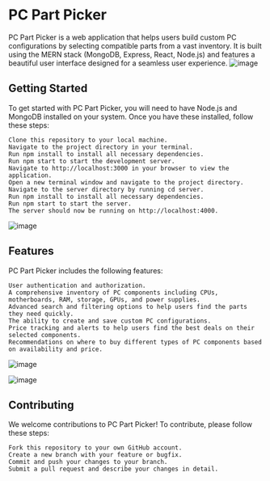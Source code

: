 # PC Part Picker

PC Part Picker is a web application that helps users build custom PC configurations by selecting compatible parts from a vast inventory. It is built using the MERN stack (MongoDB, Express, React, Node.js) and features a beautiful user interface designed for a seamless user experience.
![image](https://github.com/saleha-muzammil/Apna-Computer/assets/84681153/5ab29a85-a99d-461c-b685-51e28ba54267)


## Getting Started

To get started with PC Part Picker, you will need to have Node.js and MongoDB installed on your system. Once you have these installed, follow these steps:

    Clone this repository to your local machine.
    Navigate to the project directory in your terminal.
    Run npm install to install all necessary dependencies.
    Run npm start to start the development server.
    Navigate to http://localhost:3000 in your browser to view the application.
    Open a new terminal window and navigate to the project directory.
    Navigate to the server directory by running cd server.
    Run npm install to install all necessary dependencies.
    Run npm start to start the server.
    The server should now be running on http://localhost:4000.
    
![image](https://github.com/saleha-muzammil/Apna-Computer/assets/84681153/ed803c2a-3080-4112-b7fe-47ecfe34d2a9)  
## Features

PC Part Picker includes the following features:

    User authentication and authorization.
    A comprehensive inventory of PC components including CPUs, motherboards, RAM, storage, GPUs, and power supplies.
    Advanced search and filtering options to help users find the parts they need quickly.
    The ability to create and save custom PC configurations.
    Price tracking and alerts to help users find the best deals on their selected components.
    Recommendations on where to buy different types of PC components based on availability and price.
    
  ![image](https://github.com/saleha-muzammil/Apna-Computer/assets/84681153/7a3a560d-3900-4661-ab1c-fe594b61a81f)
  
  ![image](https://github.com/saleha-muzammil/Apna-Computer/assets/84681153/bd3896e7-6f43-49b2-8688-db0cef79ef54)



## Contributing

We welcome contributions to PC Part Picker! To contribute, please follow these steps:

    Fork this repository to your own GitHub account.
    Create a new branch with your feature or bugfix.
    Commit and push your changes to your branch.
    Submit a pull request and describe your changes in detail.
